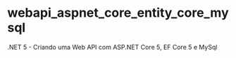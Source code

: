 # webapi_aspnet_core_entity_core_mysql
.NET 5 - Criando uma Web API com ASP.NET Core 5, EF Core 5 e MySql
